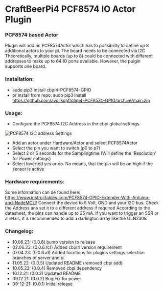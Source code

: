 # CraftBeerPi4 PCF8574 IO Actor Plugin 

### PCF8574 based Actor

Plugin will add an PCF8574Actor which has to possibility to define up 8 additional actors to your pi. The board needs to be connected via I2C
Theoretically, multiple boards (up to 8) could be connected with different addresses to make up to 64 IO ports available. However, the pulgin supports one board.

### Installation: 
- sudo pip3 install cbpi4-PCF8574-GPIO
- or install from repo: sudo pip3 install https://github.com/avollkopf/cbpi4-PCF8574-GPIO/archive/main.zip
	
### Usage:

- Configure the PCF8574 I2C Address in the cbpi global settings. 

![PCF8574 I2C address Settings](https://github.com/avollkopf/cbpi4-PCF8574-GPIO/blob/main/PCF8574_Address_Settings.png?raw=true)

- Add an actor under Hardware/Actor and select PCF8574Actor
- Select the pin you want to switch (p0 to p7)
- Select 2 or 5 seconds for the Samplingtime (Will define the 'Resolution' for Power settings)
- Select Inverted yes or no. No means, that the pin will be on high if the sensor is active

### Hardware requirements:

Some information can be found here: https://www.instructables.com/PCF8574-GPIO-Extender-With-Arduino-and-NodeMCU/
Connect the device to 5 Volt, GND and your I2C bus. Check the Address ans set it to a different address if required
According to the datasheet, the pins can handle up to 25 mA. If you want to trigger an SSR or a relais, it is recommended to add a darlington array like the ULN2308

### Changelog:

- 10.06.23: (0.0.6) bump version to release
- 02.06.23: (0.0.6.rc1) Added cbpi4 version requirement
- 07.04.23: (0.0.6.a1) Added fucntions for plugins settings selection branches of server and ui
- 11.05.22: (0.0.5) Updated README (removed cbpi add)
- 10.05.22: (0.0.4) Removed cbpi dependency
- 10.12.21: (0.0.3) Updated README
- 09.12.21: (0.0.2) Bug Fix for power
- 09-12-21: (0.0.1) Initial release
